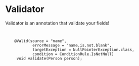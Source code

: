 # Validator
Validator is an annotation that validate your fields!


```


    @Valid(source = "name",
            errorMessage = "name.is.not.blank",
            targetException = NullPointerException.class,
            condition = ConditionRule.IsNotNull)
     void validate(Person person);
            
```
